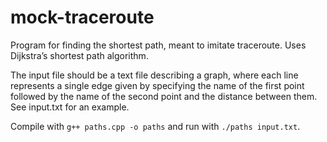 # mock-traceroute
Program for finding the shortest path, meant to imitate traceroute. Uses Dijkstra’s shortest path algorithm.

The input file should be a text file describing a graph, where each line represents a single edge given by specifying the name of the first point followed by the name of the second point and the distance between them. See input.txt for an example.

Compile with `g++ paths.cpp -o paths` and run with `./paths input.txt`.
